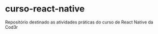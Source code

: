# curso-react-native
Repositório destinado as atividades práticas do curso de React Native da Cod3r
